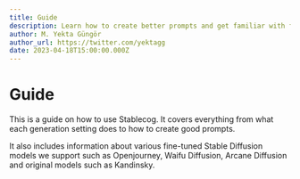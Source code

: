 ```yaml
---
title: Guide
description: Learn how to create better prompts and get familiar with fine-tuned Stable Diffusion models, Kandinsky, and generation settings such as inference steps, guidance scale, negative prompt, schedulers, and more.
author: M. Yekta Güngör
author_url: https://twitter.com/yektagg
date: 2023-04-18T15:00:00.000Z
---
```


# Guide

This is a guide on how to use Stablecog. It covers everything from what each generation setting does to how to create good prompts.

It also includes information about various fine-tuned Stable Diffusion models we support such as Openjourney, Waifu Diffusion, Arcane Diffusion and original models such as Kandinsky.
